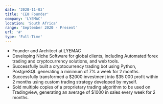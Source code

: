 ```yaml
---
date: '2020-11-03'
title: 'CEO Founder'
company: 'LYEMAC'
location: 'South Africa'
range: 'September 2020 - Present'
url: '#'
type: 'Full-Time'
---
```


- Founder and Architect at LYEMAC
- Developing Niche Software for global clients, including Automated forex trading and cryptocurrency solutions, and web tools.
- Successfully built a cryptocurrency trading bot using Python, PostgreSQL generating a minimum of 7% a week for 2 months.
- Successfully transformed a $2000 investment into $35 000 profit within 2 months using custom trading strategy developed by myself.
- Sold multiple copies of a proprietary trading algorithm to be used on Tradingview, generating an average of $1000 in sales every week for 2 months.
